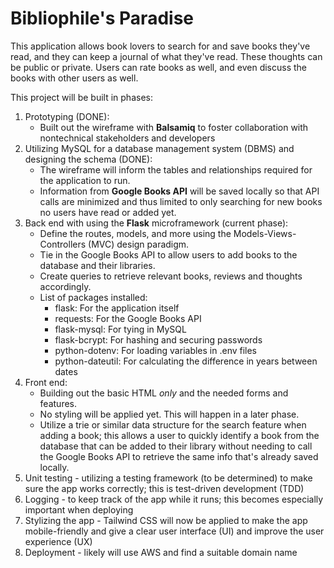 # Bibliophile's Paradise

This application allows book lovers to search for and save books they've read, and they can keep a journal of what they've read.  These thoughts can be public or private.  Users can rate books as well, and even discuss the books with other users as well.

This project will be built in phases:
1. Prototyping (DONE):
    - Built out the wireframe with **Balsamiq** to foster collaboration with nontechnical stakeholders and developers 
2. Utilizing MySQL for a database management system (DBMS) and designing the schema (DONE):
    - The wireframe will inform the tables and relationships required for the application to run.  
    - Information from **Google Books API** will be saved locally so that API calls are minimized and thus limited to only searching for new books no users have read or added yet.
3. Back end with using the **Flask** microframework (current phase):
    - Define the routes, models, and more using the Models-Views-Controllers (MVC) design paradigm.
    - Tie in the Google Books API to allow users to add books to the database and their libraries.
    - Create queries to retrieve relevant books, reviews and thoughts accordingly.
    - List of packages installed:
        - flask: For the application itself
        - requests: For the Google Books API
        - flask-mysql: For tying in MySQL
        - flask-bcrypt: For hashing and securing passwords
        - python-dotenv: For loading variables in .env files
        - python-dateutil: For calculating the difference in years between dates
4. Front end: 
    - Building out the basic HTML *only* and the needed forms and features.
    - No styling will be applied yet.  This will happen in a later phase.
    - Utilize a trie or similar data structure for the search feature when adding a book; this allows a user to quickly identify a book from the database that can be added to their library without needing to call the Google Books API to retrieve the same info that's already saved locally.
5. Unit testing - utilizing a testing framework (to be determined) to make sure the app works correctly; this is test-driven development (TDD)
6. Logging - to keep track of the app while it runs; this becomes especially important when deploying
7. Stylizing the app - Tailwind CSS will now be applied to make the app mobile-friendly and give a clear user interface (UI) and improve the user experience (UX)
8. Deployment - likely will use AWS and find a suitable domain name